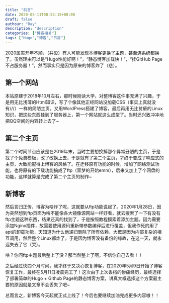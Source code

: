 ```yaml
---
title: "前言"
date: 2020-05-11T00:52:15+08:00
draft: false
authour: "Ray"
description: "description"
categories: ["博客相关"]
tags: ["Hugo","博客","日常"]
---
```


2020属实开年不顺，（并没）有人可能发现本博客更换了主题，甚至连系统都换了。虽然理由可以是“Hugo性能好啊！”，“静态博客加载快！”，“挂GitHub Page不占服务器！”，然而事实只是因为原来的博客炸了（悲）。

## 第一个网站

本站原建于2018年10月左右，那时候刚读大学，对整博客这件事充满了兴趣，于是用无比浅薄的Html知识，写了个像其他正经网站没加载CSS（事实上真就没有///）一样的简陋主页，又用WordPress搭建了博客，最后再用无比贫瘠的Linux知识，把这些东西挂到了服务器上，第一个网站就这么成型了。当时还兴致冲冲地把QQ空间的内容转上去了~

## 第二个主页

第二个时间节点应该是在2019年末，当时主要想换掉那个异常丑陋的主页，于是找了个免费模板，改了改换上去，于是就有了第二个主页，才终于变成了响应式的主页，大致能配得上博客的风格了。在迁移原有功能的时候，增加了网络测试功能，也将原有的下载功能搞成了ftp（噩梦的开始emm），后来又加上了个网盘的功能，这样就算是完成了第二个主页的制作~

## 新博客

然后言归正传，博客为啥炸了呢，这就要从ftp功能说起了。2020年1月28日，因为突然想到ftp页面为啥不能像各大镜像源网站一样好看，就去搜索了一下有没有ftp主题这种东西，结果还真的找到了，于是按照教程摸索着添加主题。因为需要添加Nginx插件，故需要使用源码重新带参数编译后进行覆盖，但我作死的用了apt的卸载功能，天知道为什么他递归删除了所有依赖，大概是因为内部复杂的相互调用，然后整个Linux都炸了。于是因为博客没有备份的缘故，在这一天，就永远失去了它（哭）。

啥？你问ftp主题最后整上了没？那当然整上了啊，不信你自己去看！！

之后经过快四个月时间，我才终于又决心恢复博客，在2020年5月9日开始了博客恢复工作，最终在5月11日凌晨完工了！这次由于上次丢档的惨痛经历，最终选择了部署简单的Hugo + Github Page的静态博客方案，讲真大概选择这个方案最主要的原因就是文章不会丢失了吧~

总而言之，新博客今天起就正式上线了！今后也要继续加油完成更多内容嗷！！


